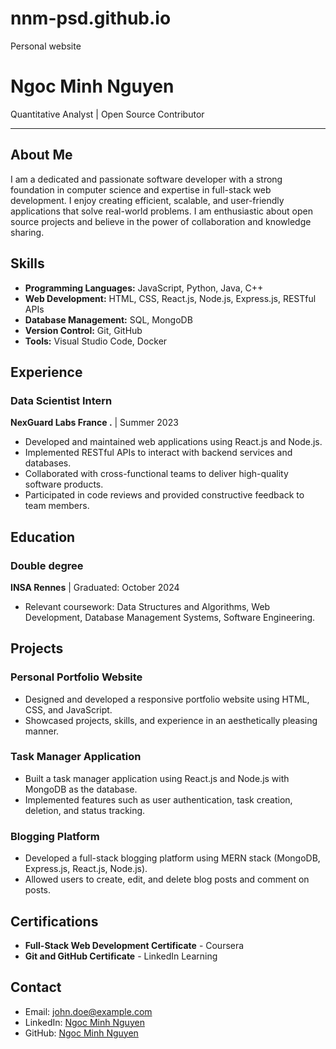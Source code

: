 # nnm-psd.github.io
Personal website

# Ngoc Minh Nguyen

Quantitative Analyst | Open Source Contributor

---

## About Me

I am a dedicated and passionate software developer with a strong foundation in computer science and expertise in full-stack web development. I enjoy creating efficient, scalable, and user-friendly applications that solve real-world problems. I am enthusiastic about open source projects and believe in the power of collaboration and knowledge sharing.

## Skills

- **Programming Languages:** JavaScript, Python, Java, C++
- **Web Development:** HTML, CSS, React.js, Node.js, Express.js, RESTful APIs
- **Database Management:** SQL, MongoDB
- **Version Control:** Git, GitHub
- **Tools:** Visual Studio Code, Docker

## Experience

### Data Scientist Intern
**NexGuard Labs France .** | Summer 2023

- Developed and maintained web applications using React.js and Node.js.
- Implemented RESTful APIs to interact with backend services and databases.
- Collaborated with cross-functional teams to deliver high-quality software products.
- Participated in code reviews and provided constructive feedback to team members.

## Education

### Double degree 
**INSA Rennes** | Graduated: October 2024

- Relevant coursework: Data Structures and Algorithms, Web Development, Database Management Systems, Software Engineering.

## Projects

### Personal Portfolio Website
- Designed and developed a responsive portfolio website using HTML, CSS, and JavaScript.
- Showcased projects, skills, and experience in an aesthetically pleasing manner.

### Task Manager Application
- Built a task manager application using React.js and Node.js with MongoDB as the database.
- Implemented features such as user authentication, task creation, deletion, and status tracking.

### Blogging Platform
- Developed a full-stack blogging platform using MERN stack (MongoDB, Express.js, React.js, Node.js).
- Allowed users to create, edit, and delete blog posts and comment on posts.

## Certifications

- **Full-Stack Web Development Certificate** - Coursera
- **Git and GitHub Certificate** - LinkedIn Learning

## Contact

- Email: john.doe@example.com
- LinkedIn: [Ngoc Minh Nguyen](https://www.linkedin.com/in/minhnn238)
- GitHub: [Ngoc Minh Nguyen](https://github.com/nnm-psd)


